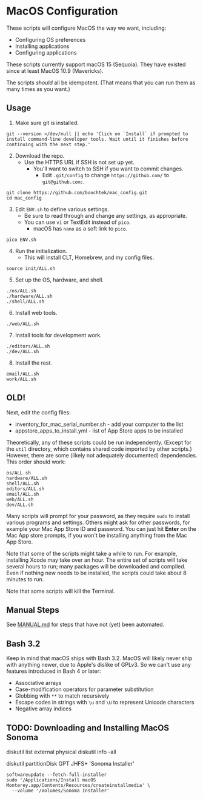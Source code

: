 MacOS Configuration
====================

These scripts will configure MacOS the way we want, including:

* Configuring OS preferences
* Installing applications
* Configuring applications

These scripts currently support macOS 15 (Sequoia).
They have existed since at least MacOS 10.9 (Mavericks).

The scripts _should_ all be idempotent.
(That means that you can run them as many times as you want.)


## Usage

1. Make sure git is installed.

~~~ shell
git --version >/dev/null || echo 'Click on `Install` if prompted to install command-line developer tools. Wait until it finishes before continuing with the next step.'
~~~

2. Download the repo.
    * Use the HTTPS URL if SSH is not set up yet.
        * You'll want to switch to SSH if you want to commit changes.
            * Edit `.git/config` to change `https://github.com/` to `git@github.com:`.

~~~ shell
git clone https://github.com/boochtek/mac_config.git
cd mac_config
~~~

3. Edit `ENV.sh` to define various settings.
    * Be sure to read through and change any settings, as appropriate.
    * You can use `vi` or TextEdit instead of `pico`.
        * macOS has `nano` as a soft link to `pico`.

~~~ shell
pico ENV.sh
~~~

4. Run the initialization.
    * This will install CLT, Homebrew, and my config files.

~~~ shell
source init/ALL.sh
~~~

5. Set up the OS, hardware, and shell.

~~~ shell
./os/ALL.sh
./hardware/ALL.sh
./shell/ALL.sh
~~~

6. Install web tools.

~~~ shell
./web/ALL.sh
~~~

7. Install tools for development work.

~~~ shell
./editors/ALL.sh
./dev/ALL.sh
~~~

8. Install the rest.

~~~ shell
email/ALL.sh
work/ALL.sh
~~~

## OLD!

Next, edit the config files:
* inventory_for_mac_serial_number.sh - add your computer to the list
* appstore_apps_to_install.yml - list of App Store apps to be installed

Theoretically, any of these scripts could be run independently.
(Except for the `util` directory, which contains shared code imported by other scripts.)
However, there are some (likely not adequately documented) dependencies.
This order should work:

~~~ shell
os/ALL.sh
hardware/ALL.sh
shell/ALL.sh
editors/ALL.sh
email/ALL.sh
web/ALL.sh
dev/ALL.sh
~~~

Many scripts will prompt for your password, as they require `sudo` to install various programs and settings.
Others might ask for other passwords, for example your Mac App Store ID and password.
You can just hit **Enter** on the Mac App store prompts, if you won't be installing anything from the Mac App Store.

Note that some of the scripts might take a while to run.
For example, installing Xcode may take over an hour.
The entire set of scripts will take several hours to run;
many packages will be downloaded and compiled.
Even if nothing new needs to be installed, the scripts could take about 8 minutes to run.

Note that some scripts will kill the Terminal.


## Manual Steps

See [MANUAL.md](MANUAL.md) for steps that have not (yet) been automated.


## Bash 3.2

Keep in mind that macOS ships with Bash 3.2.
MacOS will likely never ship with anything newer, due to Apple's dislike of GPLv3.
So we can't use any features introduced in Bash 4 or later:
* Associative arrays
* Case-modification operators for parameter substitution
* Globbing with `**` to match recursively
* Escape codes in strings with `\u` and `\U` to represent Unicode characters
* Negative array indices


## TODO: Downloading and Installing MacOS Sonoma

diskutil list external physical
diskutil info -all

diskutil partitionDisk <device> GPT JHFS+ 'Sonoma Installer'

~~~ shell
softwareupdate --fetch-full-installer
sudo '/Applications/Install macOS Monterey.app/Contents/Resources/createinstallmedia' \
  --volume '/Volumes/Sonoma Installer'
~~~
